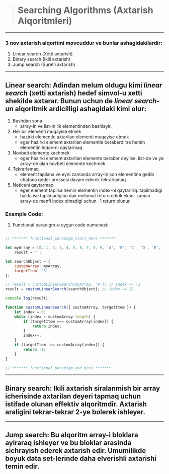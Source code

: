 > # **Searching Algorithms (Axtarish Alqoritmleri)**
---
### 3 nov axtarish alqoritmi movcuddur ve bunlar ashagidakilardir:
1. Linear search (Xetti axtarish)
2. Binary search (Ikili axtarish)
3. Jump search (Suretli axtarish)
---
## Linear search: Adindan melum oldugu kimi *linear search* (xetti axtarish) hedef simvol-u xetti shekilde axtarar. Bunun uchun de *linear search*-un alqoritmik ardicilligi ashagidaki kimi olur:

1. Bashdan sona
   * array-in ve list-in ilk elementinden bashlayir.
2. Her bir elementi muqayise etmek
   * hazirki elementle axtarilan elementi muqayise etmek
   * eger hazirki element axtarilan elementle beraberdirse hemin elementin *index*-ni qaytarmaq
3. Novbeti elemente kechmek
   * eger hazirki element axtarilan elemente beraber deyilse, list-de ve ya array-de olan novbeti elemente kechmek
4. Tekrarlamaq
   * element tapilana ve eyni zamanda array-in son elementine gedib chatana qeder prossesi davam ederek tekrarlamaq
5. Neticeni qaytarmaq
   * eger element tapilsa hemin elementin index-ni qaytaririq. tapilmadigi halda ise tapilmadigina dair melumat return edirik ekser zaman array-de menfi index olmadigi uchun -1 return olunur.

### Example Code:
1. Functional paradigm-e uygun code numunesi:
```javascript

// ******* functional_paradigm_start_here *******

let myArray = [0, 1, 2, 3, 4, 5, 6, 7, 8, 9, 'A', 'B', 'C', 'D', 'E', 'F', 'G', 'H', 'I', 'J', 'K', 'L', 'M', 'N', 'O', 'P', 'Q', 'R', 'S', 'T', 'U', 'V', 'W', 'X', 'Y', 'Z'],
    result = '';

let searchObject = {
    customArray: myArray,
    targetItem: 'S'
};

// result = customLinearSearch(myArray, '#'); // index => -1
result = customLinearSearch(searchObject); // index => 28

console.log(result);

function customLinearSearch({ customArray, targetItem }) {
    let index = 0;
    while (index < customArray.length) {
        if (targetItem === customArray[index]) {
            return index;
        }
        index++;
    }
    if (targetItem !== customArray[index]) {
        return -1;
    }
}

// ******* functional_paradigm_end_here *******
```
---
## Binary search: Ikili axtarish siralanmish bir array icherisinde axtarilan deyeri tapmaq uchun istifade olunan effektiv alqoritmdir. Axtarish araligini tekrar-tekrar 2-ye bolerek ishleyer. 
---
## Jump search: Bu alqoritm array-i bloklara ayiraraq ishleyer ve bu bloklar arasinda sichrayish ederek axtarish edir. Umumilikde boyuk data set-lerinde daha elverishli axtarishi temin edir.
